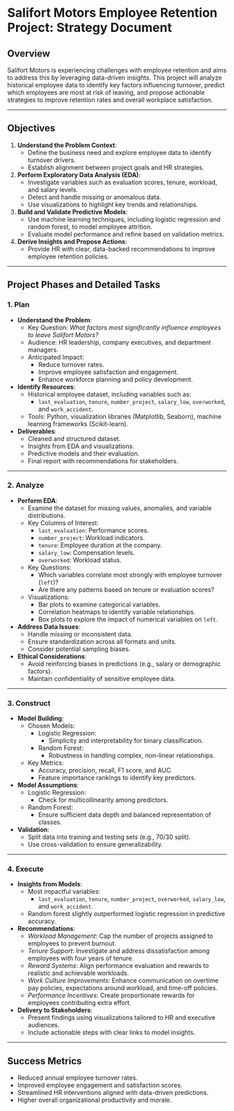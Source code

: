 # Salifort Motors Employee Retention Project: Strategy Document

## Overview
Salifort Motors is experiencing challenges with employee retention and aims to address this by leveraging data-driven insights. This project will analyze historical employee data to identify key factors influencing turnover, predict which employees are most at risk of leaving, and propose actionable strategies to improve retention rates and overall workplace satisfaction.

---

## Objectives
1. **Understand the Problem Context**:
   - Define the business need and explore employee data to identify turnover drivers.
   - Establish alignment between project goals and HR strategies.
2. **Perform Exploratory Data Analysis (EDA)**:
   - Investigate variables such as evaluation scores, tenure, workload, and salary levels.
   - Detect and handle missing or anomalous data.
   - Use visualizations to highlight key trends and relationships.
3. **Build and Validate Predictive Models**:
   - Use machine learning techniques, including logistic regression and random forest, to model employee attrition.
   - Evaluate model performance and refine based on validation metrics.
4. **Derive Insights and Propose Actions**:
   - Provide HR with clear, data-backed recommendations to improve employee retention policies.

---

## Project Phases and Detailed Tasks

### **1. Plan**
- **Understand the Problem**:
  - Key Question: *What factors most significantly influence employees to leave Salifort Motors?*
  - Audience: HR leadership, company executives, and department managers.
  - Anticipated Impact:
    - Reduce turnover rates.
    - Improve employee satisfaction and engagement.
    - Enhance workforce planning and policy development.
- **Identify Resources**:
  - Historical employee dataset, including variables such as:
    - `last_evaluation`, `tenure`, `number_project`, `salary_low`, `overworked`, and `work_accident`.
  - Tools: Python, visualization libraries (Matplotlib, Seaborn), machine learning frameworks (Scikit-learn).
- **Deliverables**:
  - Cleaned and structured dataset.
  - Insights from EDA and visualizations.
  - Predictive models and their evaluation.
  - Final report with recommendations for stakeholders.

---

### **2. Analyze**
- **Perform EDA**:
  - Examine the dataset for missing values, anomalies, and variable distributions.
  - Key Columns of Interest:
    - `last_evaluation`: Performance scores.
    - `number_project`: Workload indicators.
    - `tenure`: Employee duration at the company.
    - `salary_low`: Compensation levels.
    - `overworked`: Workload status.
  - Key Questions:
    - Which variables correlate most strongly with employee turnover (`left`)?
    - Are there any patterns based on tenure or evaluation scores?
  - Visualizations:
    - Bar plots to examine categorical variables.
    - Correlation heatmaps to identify variable relationships.
    - Box plots to explore the impact of numerical variables on `left`.
- **Address Data Issues**:
  - Handle missing or inconsistent data.
  - Ensure standardization across all formats and units.
  - Consider potential sampling biases.
- **Ethical Considerations**:
  - Avoid reinforcing biases in predictions (e.g., salary or demographic factors).
  - Maintain confidentiality of sensitive employee data.

---

### **3. Construct**
- **Model Building**:
  - Chosen Models:
    - Logistic Regression:
      - Simplicity and interpretability for binary classification.
    - Random Forest:
      - Robustness in handling complex, non-linear relationships.
  - Key Metrics:
    - Accuracy, precision, recall, F1 score, and AUC.
    - Feature importance rankings to identify key predictors.
- **Model Assumptions**:
  - Logistic Regression:
    - Check for multicollinearity among predictors.
  - Random Forest:
    - Ensure sufficient data depth and balanced representation of classes.
- **Validation**:
  - Split data into training and testing sets (e.g., 70/30 split).
  - Use cross-validation to ensure generalizability.

---

### **4. Execute**
- **Insights from Models**:
  - Most impactful variables:
    - `last_evaluation`, `tenure`, `number_project`, `overworked`, `salary_low`, and `work_accident`.
  - Random forest slightly outperformed logistic regression in predictive accuracy.
- **Recommendations**:
  - *Workload Management*: Cap the number of projects assigned to employees to prevent burnout.
  - *Tenure Support*: Investigate and address dissatisfaction among employees with four years of tenure.
  - *Reward Systems*: Align performance evaluation and rewards to realistic and achievable workloads.
  - *Work Culture Improvements*: Enhance communication on overtime pay policies, expectations around workload, and time-off policies.
  - *Performance Incentives*: Create proportionate rewards for employees contributing extra effort.
- **Delivery to Stakeholders**:
  - Present findings using visualizations tailored to HR and executive audiences.
  - Include actionable steps with clear links to model insights.

---

## Success Metrics
- Reduced annual employee turnover rates.
- Improved employee engagement and satisfaction scores.
- Streamlined HR interventions aligned with data-driven predictions.
- Higher overall organizational productivity and morale.
